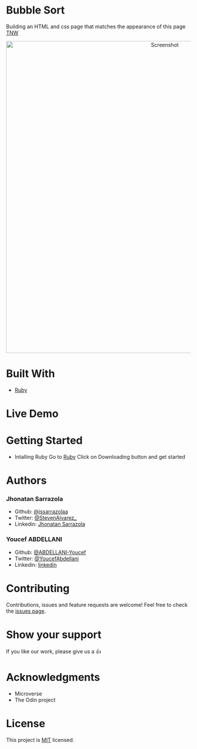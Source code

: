 # Bubble Sort

Building an HTML and css page that matches the appearance of this page [TNW](https://thenextweb.com/)

<p align="center">
  <img src="./img/screenshot.png" width="850" title="Screenshot">
</p>

# Built With

- [Ruby](https://www.ruby-lang.org/en/)


# Live Demo

# Getting Started

- Intalling Ruby 
  Go to [Ruby](https://www.ruby-lang.org/en/)
  Click on Downloading button and get started

# Authors

### Jhonatan Sarrazola

- Github: [@jssarrazolaa](https://github.com/jssarrazolaa)
- Twitter: [@StevenAlvarez_](https://twitter.com/StevenAlvarez_)
- Linkedin: [Jhonatan Sarrazola](https://www.linkedin.com/in/jhonatan-sarrazola-6a46a01a5/)

### Youcef ABDELLANI

- Github: [@ABDELLANI-Youcef](https://github.com/ABDELLANI-Youcef)
- Twitter: [@YoucefAbdellani](https://twitter.com/YoucefAbdellani)
- Linkedin: [linkedin](https://www.linkedin.com/in/youcef-abdellani-b79361124/) 

# Contributing

Contributions, issues and feature requests are welcome!
Feel free to check the [issues page](https://github.com/ABDELLANI-Youcef/Bubble-sort/issues).

# Show your support

If you like our work, please give us a :+1:

# Acknowledgments

- Microverse
- The Odin project

# License

This project is [MIT](https://opensource.org/licenses/MIT) licensed.